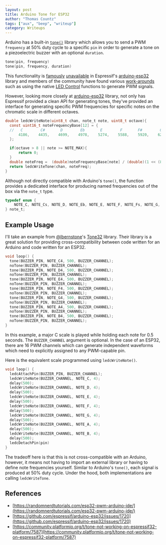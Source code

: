 ```yaml
---
layout: post
title: Arduino Tone for ESP32
author: "Thomas Countz"
tags: ["aux", "beep", "writeup"]
category: Writeups
---
```


Arduino has a built-in [`tone()`](https://www.arduino.cc/reference/en/language/functions/advanced-io/tone/) library which allows you to send a PWM `frequency` at 50% duty cycle to a specific `pin` in order to generate a tone on a piezoelectric buzzer with an optional `duration`.

```c
tone(pin, frequency)
tone(pin, frequency, duration)
```

This functionality is [famously](https://github.com/espressif/arduino-esp32/issues/980) [unavailable](https://github.com/espressif/arduino-esp32/issues/1720) in Espressif's [arduino-esp32](https://github.com/espressif/arduino-esp32) library and members of the community have found various [work-arounds](https://github.com/lbernstone/Tone) such as using the native [LED Control](https://docs.espressif.com/projects/esp-idf/en/latest/esp32/api-reference/peripherals/ledc.html) functions to generate PWM signals.

However, looking more closely at [arduino-esp32](https://github.com/espressif/arduino-esp32) library, not only has Espressif provided a clean API for generating tones, they've provided an interface for generating specific PWM frequencies for specific notes on the chromatic scale in different octaves.

```c
double ledcWriteNote(uint8_t chan, note_t note, uint8_t octave){
  const uint16_t noteFrequencyBase[12] = {
  //   C        C#       D        Eb       E        F       F#        G       G#        A       Bb        B
      4186,    4435,    4699,    4978,    5274,    5588,    5920,    6272,    6645,    7040,    7459,    7902
  };

  if(octave > 8 || note >= NOTE_MAX){
      return 0;
  }
  double noteFreq =  (double)noteFrequencyBase[note] / (double)(1 << (8-octave));
  return ledcWriteTone(chan, noteFreq);
}

```

Although not directly compatible with Arduino's `tone()`, the function provides a dedicated interface for producing named frequencies out of the box via the `note_t` type.

```c
typedef enum {
    NOTE_C, NOTE_Cs, NOTE_D, NOTE_Eb, NOTE_E, NOTE_F, NOTE_Fs, NOTE_G, NOTE_Gs, NOTE_A, NOTE_Bb, NOTE_B, NOTE_MAX
} note_t;
```

## Example Usage
I'll take an example from [@lbernstone](https://github.com/lbernstone)'s [Tone32](https://github.com/lbernstone/Tone) library. Their library is a great solution for providing cross-compatibility between code written for an Arduino and code written for an ESP32.

```c
void loop() {
  tone(BUZZER_PIN, NOTE_C4, 500, BUZZER_CHANNEL);
  noTone(BUZZER_PIN, BUZZER_CHANNEL);
  tone(BUZZER_PIN, NOTE_D4, 500, BUZZER_CHANNEL);
  noTone(BUZZER_PIN, BUZZER_CHANNEL);
  tone(BUZZER_PIN, NOTE_E4, 500, BUZZER_CHANNEL);
  noTone(BUZZER_PIN, BUZZER_CHANNEL);
  tone(BUZZER_PIN, NOTE_F4, 500, BUZZER_CHANNEL);
  noTone(BUZZER_PIN, BUZZER_CHANNEL);
  tone(BUZZER_PIN, NOTE_G4, 500, BUZZER_CHANNEL);
  noTone(BUZZER_PIN, BUZZER_CHANNEL);
  tone(BUZZER_PIN, NOTE_A4, 500, BUZZER_CHANNEL);
  noTone(BUZZER_PIN, BUZZER_CHANNEL);
  tone(BUZZER_PIN, NOTE_B4, 500, BUZZER_CHANNEL);
  noTone(BUZZER_PIN, BUZZER_CHANNEL);
}
```

In this example, a major C scale is played while holding each note for 0.5 seconds. The `BUZZER_CHANNEL` argument is optional. In the case of an ESP32, there are 16 PWM channels which can generate independent waveforms which need to explicitly assigned to any PWM-capable pin.

Here is the equivalent scale programmed using `ledcWriteNote()`.

```c
void loop() {
  ledcAttachPin(BUZZER_PIN, BUZZER_CHANNEL);
  ledcWriteNote(BUZZER_CHANNEL, NOTE_C, 4);
  delay(500);
  ledcWriteNote(BUZZER_CHANNEL, NOTE_D, 4);
  delay(500);
  ledcWriteNote(BUZZER_CHANNEL, NOTE_E, 4);
  delay(500);
  ledcWriteNote(BUZZER_CHANNEL, NOTE_F, 4);
  delay(500);
  ledcWriteNote(BUZZER_CHANNEL, NOTE_G, 4);
  delay(500);
  ledcWriteNote(BUZZER_CHANNEL, NOTE_A, 4);
  delay(500);
  ledcWriteNote(BUZZER_CHANNEL, NOTE_B, 4);
  delay(500);
  ledcDetachPin(pin)
}
```

The tradeoff here is that this is not cross-compatible with an Arduino, however, it means not having to import an external library or having to define note frequencies yourself. Similar to Arduino's `tone()`, each signal is produced at 50% duty cycle. Under the hood, both implementations are calling `ledcWriteTone`.

## References
- [https://randomnerdtutorials.com/esp32-pwm-arduino-ide/](https://randomnerdtutorials.com/esp32-pwm-arduino-ide/)
- [https://github.com/espressif/arduino-esp32/issues/1720](https://github.com/espressif/arduino-esp32/issues/1720)
- [https://community.platformio.org/t/tone-not-working-on-espressif32-platform/7587](https://community.platformio.org/t/tone-not-working-on-espressif32-platform/7587)
